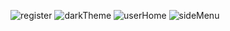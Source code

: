 ![register](https://github.com/ranasikandar/collaborazione/assets/14071666/db0c1f07-48e6-4ded-a3ba-e35d65e362fe)
![darkTheme](https://github.com/ranasikandar/collaborazione/assets/14071666/3ead1842-8369-4b5b-b270-a6f7a7bffdf4)
![userHome](https://github.com/ranasikandar/collaborazione/assets/14071666/49a72ab6-13af-4a59-96a4-5ab9aa6dac2f)
![sideMenu](https://github.com/ranasikandar/collaborazione/assets/14071666/771f9cd2-a7e1-4c28-a5a3-274e8ed96b60)
